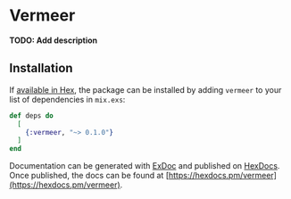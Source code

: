 # Vermeer

**TODO: Add description**

## Installation

If [available in Hex](https://hex.pm/docs/publish), the package can be installed
by adding `vermeer` to your list of dependencies in `mix.exs`:

```elixir
def deps do
  [
    {:vermeer, "~> 0.1.0"}
  ]
end
```

Documentation can be generated with [ExDoc](https://github.com/elixir-lang/ex_doc)
and published on [HexDocs](https://hexdocs.pm). Once published, the docs can
be found at [https://hexdocs.pm/vermeer](https://hexdocs.pm/vermeer).

